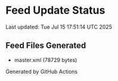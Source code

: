 # Feed Update Status
Last updated: Tue Jul 15 17:51:14 UTC 2025

## Feed Files Generated
- master.xml (78729 bytes)

Generated by GitHub Actions
